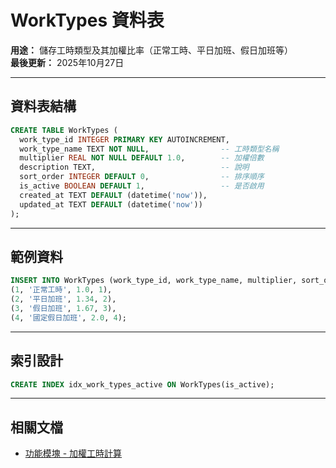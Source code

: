 # WorkTypes 資料表

**用途：** 儲存工時類型及其加權比率（正常工時、平日加班、假日加班等）  
**最後更新：** 2025年10月27日

---

## 資料表結構

```sql
CREATE TABLE WorkTypes (
  work_type_id INTEGER PRIMARY KEY AUTOINCREMENT,
  work_type_name TEXT NOT NULL,                -- 工時類型名稱
  multiplier REAL NOT NULL DEFAULT 1.0,        -- 加權倍數
  description TEXT,                            -- 說明
  sort_order INTEGER DEFAULT 0,                -- 排序順序
  is_active BOOLEAN DEFAULT 1,                 -- 是否啟用
  created_at TEXT DEFAULT (datetime('now')),
  updated_at TEXT DEFAULT (datetime('now'))
);
```

---

## 範例資料

```sql
INSERT INTO WorkTypes (work_type_id, work_type_name, multiplier, sort_order) VALUES
(1, '正常工時', 1.0, 1),
(2, '平日加班', 1.34, 2),
(3, '假日加班', 1.67, 3),
(4, '國定假日加班', 2.0, 4);
```

---

## 索引設計

```sql
CREATE INDEX idx_work_types_active ON WorkTypes(is_active);
```

---

## 相關文檔

- [功能模塊 - 加權工時計算](../../功能模塊/09-加權工時計算.md)





